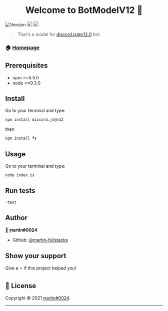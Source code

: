 <h1 align="center">Welcome to BotModelV12 👋</h1>
<p>
  <img alt="Version" src="https://img.shields.io/badge/version- 1.0.0-blue.svg?cacheSeconds=2592000" />
  <img src="https://img.shields.io/badge/npm-%3E%3D5.5.0-blue.svg" />
  <img src="https://img.shields.io/badge/node-%3E%3D9.3.0-blue.svg" />
</p>

> That's a model for discord.js@v12.0 bot.

### 🏠 [Homepage](https://github.com/martin-fullstacks/BotModel-v12)

## Prerequisites

- npm >=5.5.0
- node >=9.3.0

## Install

Go to your terminal and type:
```sh
npm install discord.js@v12
```
then 
```sh
npm install fs
```

## Usage
Go to your terminal and type:

```sh
node index.js
```

## Run tests

```sh
-test
```

## Author

👤 **ϻartin#0024**

* Github: [@martin-fullstacks](https://github.com/martin-fullstacks)

## Show your support

Give a ⭐️ if this project helped you!

## 📝 License

Copyright © 2021 [ϻartin#0024](https://github.com/martin-fullstacks).<br />

***
